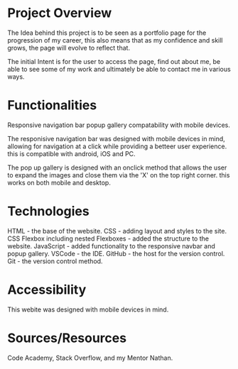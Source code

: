 # Project Overview

The Idea behind this project is to be seen as a portfolio page for the progression of my career, this also means that as my confidence and skill grows, the page will evolve to reflect that.

The initial Intent is for the user to access the page, find out about me, be able to see some of my work and ultimately be able to contact me in various ways. 

# Functionalities 

Responsive navigation bar popup gallery compatability with mobile devices.

The responisive navigation bar was designed with mobile devices in mind, allowing for navigation at a click while providing a betteer user experience. this is compatible with android, iOS and PC.

The pop up gallery is designed with an onclick method that allows the user to expand the images and close  them via the 'X' on the top right corner. this works on both mobile and desktop.

# Technologies 
HTML - the base of the website.
CSS - adding layout and styles to the site.
CSS Flexbox including nested Flexboxes - added the structure to the website.
JavaScript - added functionality to the responsive navbar and popup gallery.
VSCode - the IDE.
GitHub - the host for the version control.
Git - the version control method.

# Accessibility 

This webite was designed with mobile devices in mind.

# Sources/Resources 

Code Academy, Stack Overflow, and my Mentor Nathan.